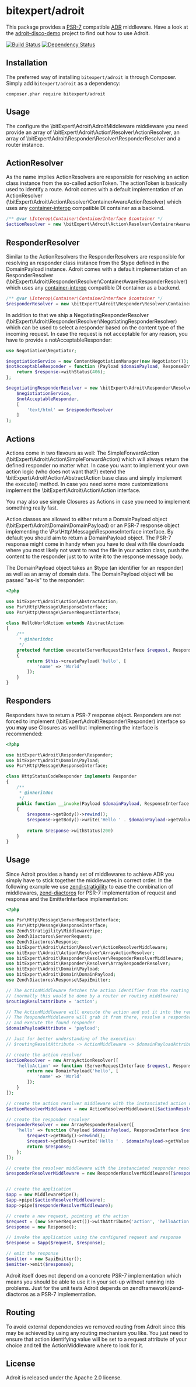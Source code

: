 # bitexpert/adroit
This package provides a [PSR-7](http://www.php-fig.org/psr/psr-7/) compatible [ADR](http://pmjones.io/adr/) middleware. 
Have a look at the [adroit-disco-demo](https://github.com/bitExpert/adroit-disco-demo) project to find out how to use
Adroit.

[![Build Status](https://travis-ci.org/bitExpert/adroit.svg?branch=master)](https://travis-ci.org/bitExpert/adroit)
[![Dependency Status](https://www.versioneye.com/php/bitexpert:adroit/dev-master/badge.svg)](https://www.versioneye.com/php/bitexpert:adroit/dev-master)


Installation
------------

The preferred way of installing `bitexpert/adroit` is through Composer. Simply add `bitexpert/adroit` as a dependency:

```
composer.phar require bitexpert/adroit
```

Usage
-----

The configure the \bitExpert\Adroit\AdroitMiddleware middleware you need provide an array of 
\bitExpert\Adroit\Action\Resolver\ActionResolver, an array of \bitExpert\Adroit\Responder\Resolver\ResponderResolver and
a router instance.

ActionResolver
--------------

As the name implies ActionResolvers are responsible for resolving an action class instance from the so-called actionToken.
The actionToken is basically used to identify a route. Adroit comes with a default implementation of an ActionResolver 
(\bitExpert\Adroit\Action\Resolver\ContainerAwareActionResolver) which uses any 
[container-interop](https://github.com/container-interop/container-interop) compatible DI container as a backend.

```php
/** @var \Interop\Container\ContainerInterface $container */
$actionResolver = new \bitExpert\Adroit\Action\Resolver\ContainerAwareActionResolver($container);
```

ResponderResolver
-----------------

Similar to the ActionResolvers the ResponderResolvers are responsible for resolving an responder class instance from the
$type defined in the DomainPayload instance. Adroit comes with a default implementation of an ResponderResolver 
(\bitExpert\Adroit\Responder\Resolver\ContainerAwareResponderResolver) which uses any 
[container-interop](https://github.com/container-interop/container-interop) compatible DI container as a backend.

```php
/** @var \Interop\Container\ContainerInterface $container */
$responderResolver = new \bitExpert\Adroit\Responder\Resolver\ContainerAwareResponderResolver($container);
```

In addition to that we ship a NegotiatingResponderResolver (\bitExpert\Adroit\Responder\Resolver\NegotiatingResponderResolver)
which can be used to select a responder based on the content type of the incoming request. In case the request is not acceptable
for any reason, you have to provide a notAcceptableResponder:

```php
use Negotiation\Negotiator;

$negotiationService = new ContentNegotiationManager(new Negotiator());
$notAcceptableResponder = function (Payload $domainPayload, ResponseInterface $response) {
    return $response->withStatus(406);
};

$negotiatingResponderResolver = new \bitExpert\Adroit\Responder\Resolver\NegotiatingResponderResolver(
    $negiotiationService,
    $notAcceptableResponder,
    [
        'text/html' => $responderResolver
    ]
);
```



Actions
-------

Actions come in two flavours as well: The SimpleForwardAction (\bitExpert\Adroit\Action\SimpleForwardAction) which will
always return the defined responder no matter what. In case you want to implement your own action logic (who does not 
want that?) extend the \bitExpert\Adroit\Action\AbstractAction base class and simply implement the execute() method. In
case you need some more customizations implement the \bitExpert\Adroit\Action\Action interface.

You may also use simple Closures as Actions in case you need to implement something really fast.

Action classes are allowed to either return a DomainPayload object (\bitExpert\Adroit\Domain\DomainPayload) or an PSR-7
response object implementing the \Psr\Http\Message\ResponseInterface interface. By default you should aim to return a 
DomainPayload object. The PSR-7 response might come in handy when you have to deal with file downloads where you most 
likely not want to read the file in your action class, push the content to the responder just to to write it to the response
message body.

The DomainPayload object takes an $type (an identifier for an responder) as well as an array of domain data. The 
DomainPayload object will be passed "as-is" to the responder:

```php
<?php 

use bitExpert\Adroit\Action\AbstractAction;
use Psr\Http\Message\ResponseInterface;
use Psr\Http\Message\ServerRequestInterface;

class HelloWorldAction extends AbstractAction 
{
    /**
     * @inheritdoc
     */
    protected function execute(ServerRequestInterface $request, ResponseInterface $response)
    {
        return $this->createPayload('hello', [
            'name' => 'World'
        ]);
    }
}

```

Responders
----------

Responders have to return a PSR-7 response object. Responders are not forced to implement (\bitExpert\Adroit\Responder\Responder)
interface so you **may** use Closures as well but implementing the interface is recommended:

```php
<?php 

use bitExpert\Adroit\Responder\Responder;
use bitExpert\Adroit\Domain\Payload;
use Psr\Http\Message\ResponseInterface;

class HttpStatusCodeResponder implements Responder 
{
    /**
     * @inheritdoc
     */
    public function __invoke(Payload $domainPayload, ResponseInterface $response)
    {
        $response->getBody()->rewind();
        $response->getBody()->write('Hello ' . $domainPayload->getValue('name'));
        
        return $response->withStatus(200)
    }
}

```

Usage
-----

Since Adroit provides a handy set of middlewares to achieve ADR you simply have to stick together the middlewares in correct order. 
In the following example we use [zend-stratigility](https://github.com/zendframework/zend-stratigility) to ease the combination
of middlewares, [zend-diactoros](https://github.com/zendframework/zend-diactoros) for PSR-7 implementation of request and 
response and the EmitterInterface implementation:

```php
<?php 

use Psr\Http\Message\ServerRequestInterface;
use Psr\Http\Message\ResponseInterface;
use Zend\Stratigility\MiddlewarePipe;
use Zend\Diactoros\ServerRequest;
use Zend\Diactoros\Response;
use bitExpert\Adroit\Action\Resolver\ActionResolverMiddleware;
use bitExpert\Adroit\Action\Resolver\ArrayActionResolver;
use bitExpert\Adroit\Responder\Resolver\ResponderResolverMiddleware;
use bitExpert\Adroit\Responder\Resolver\ArrayResponderResolver;
use bitExpert\Adroit\Domain\Payload;
use bitExpert\Adroit\Domain\DomainPayload;
use Zend\Diactoros\Response\SapiEmitter;

// The ActionMiddleware fetches the action identifier from the routing result attribute which we set here manually
// (normally this would be done by a router or routing middleware) 
$routingResultAttribute = 'action';

// The ActionMiddleware will execute the action and put it into the requestAttribute 
// The ResponderMiddleware will grab it from there, resolve a responder according to the domainloadtype,
// and execute the found responder
$domainPayloadAttribute = 'payload';

// Just for better understanding of the execution:
// $routingResultAttribute -> ActionMiddleware -> $domainPayloadAttribute -> ResponderMiddleware -> $response

// create the action resolver
$actionResolver = new ArrayActionResolver([
    'helloAction' => function (ServerRequestInterface $request, ResponseInterface $response) {
        return new DomainPayload('hello', [
            'name' => 'World'
        ]);
    }
]);

// create the action resolver middleware with the instanciated action resolver
$actionResolverMiddleware = new ActionResolverMiddleware([$actionResolver], $routingResultAttribute, $domainPayloadAttribute);

// create the responder resolver
$responderResolver = new ArrayResponderResolver([
    'hello' => function (Payload $domainPayload, ResponseInterface $response) {
        $request->getBody()->rewind();
        $request->getBody()->write('Hello ' . $domainPayload->getValue('name'));
        return $response;
    };
]);

// create the resolver middleware with the instanciated responder resolver
$responderResolverMiddleware = new ResponderResolverMiddleware([$responderResolver], $domainPayloadAttribute);


// create the application
$app = new MiddlewarePipe();
$app->pipe($actionResolverMiddleware);
$app->pipe($responderResolverMiddleware);

// create a new request, pointing at the action
$request = (new ServerRequest())->withAttribute('action', 'helloAction');
$response = new Response();

// invoke the application using the configured request and response
$response = $app($request, $response);

// emit the response
$emitter = new SapiEmitter();
$emitter->emit($response);

```

Adroit itself does not depend on a concrete PSR-7 implementation which means you should be able to use it in your set-up
without running into problems. Just for the unit tests Adroit depends on zendframework/zend-diactoros as a PSR-7 implementation.

Routing
-------
To avoid external dependencies we removed routing from Adroit since this may be achieved by using any routing mechanism you like.
You just need to ensure that action identifying value will be set to a request attribute of your choice and tell the
ActionMiddleware where to look for it.

License
-------

Adroit is released under the Apache 2.0 license.
